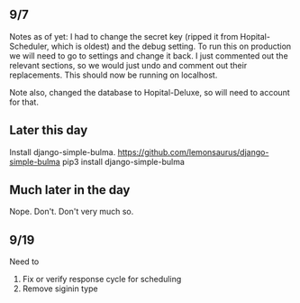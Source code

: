 ## 9/7
Notes as of yet:
I had to change the secret key (ripped it from Hopital-Scheduler, which is oldest) and the debug setting. To run this on production we will need to go to settings and change it back. I just commented out the relevant sections, so we would just undo and comment out their replacements. This should now be running on localhost.

Note also, changed the database to Hopital-Deluxe, so will need to account for that.

## Later this day

Install django-simple-bulma.
https://github.com/lemonsaurus/django-simple-bulma
pip3 install django-simple-bulma

## Much later in the day

Nope. Don't. Don't very much so.






## 9/19

Need to 
1) Fix or verify response cycle for scheduling 
2) Remove siginin type
